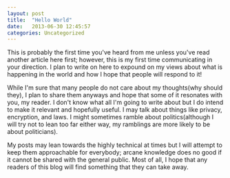 ```yaml
---
layout: post
title:  "Hello World"
date:   2013-06-30 12:45:57
categories: Uncategorized
---
```


This is probably the first time you've heard from me unless you've read another article here first; however, this is my first time communicating in your direction. I plan to write on here to expound on my views about what is happening in the world and how I hope that people will respond to it!

While I'm sure that many people do not care about my thoughts(why should they), I plan to share them anyways and hope that some of it resonates with you, my reader. I don't know what all I'm going to write about but I do intend to make it relevant and hopefully useful. I may talk about things like privacy, encryption, and laws. I might sometimes ramble about politics(although I will try not to lean too far either way, my ramblings are more likely to be about politicians).

My posts may lean towards the highly technical at times but I will attempt to keep them approachable for everybody; arcane knowledge does no good if it cannot be shared with the general public.  Most of all, I hope that any readers of this blog will find something that they can take away.